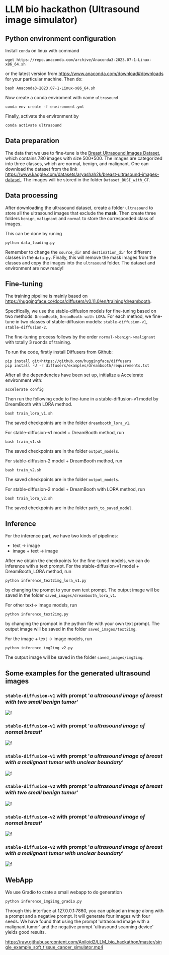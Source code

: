 # LLM bio hackathon (Ultrasound image simulator)


## Python environment configuration

Install `conda` on linux with command
```
wget https://repo.anaconda.com/archive/Anaconda3-2023.07-1-Linux-x86_64.sh
```
or the latest version from https://www.anaconda.com/download#downloads for your particular machine.
Then do:
```
bash Anaconda3-2023.07-1-Linux-x86_64.sh
```

Now create a conda enviroment with name `ultrasound`
```
conda env create -f environment.yml
```
Finally, activate the environment by
```
conda activate ultrasound
```


## Data preparation

The data that we use to fine-tune is the [Breast Ultrasound Images Dataset](https://www.kaggle.com/datasets/aryashah2k/breast-ultrasound-images-dataset), which contains 780 images with size 500*500.
The images are categorized into three classes, which are normal, benign, and malignant.
One can download the dataset from the link 
https://www.kaggle.com/datasets/aryashah2k/breast-ultrasound-images-dataset.
The images will be stored in the folder `Dataset_BUSI_with_GT`.



## Data processing

After downloading the ultrasound dataset, create a folder `ultrasound` to store all the ultrasound images that exclude the **mask**.
Then create three folders `benign`, `malignant` and `normal` to store the corresponded class of images.


This can be done by runing 
```
python data_loading.py
```

Remember to change the `source_dir` and `destination_dir` for different classes in the `data.py`.
Finally, this will remove the mask images from the classes and copy the images into the `ultrasound` folder.
The dataset and environment are now ready!




## Fine-tuning

The training pipeline is mainly based on https://huggingface.co/docs/diffusers/v0.11.0/en/training/dreambooth.

Specifically, we use the stable-diffusion models for fine-tuning
based on two methods: `DreamBooth`, `DreamBooth with LORA`.
For each method, we fine-tune in two classes of stable-diffusion models:
`stable-diffusion-v1`, `stable-diffusion-2`.

The fine-tuning process follows by the order 
`normal->benign->malignant` with totally 3 ruonds of training.


To run the code, firstly install Diffusers from Github:
```
pip install git+https://github.com/huggingface/diffusers
pip install -U -r diffusers/examples/dreambooth/requirements.txt
```

After all the dependencies have been set up, initialize a Accelerate environment with:
```
accelerate config
```


Then run the following code to fine-tune in a stable-diffusion-v1 model by DreamBooth with LORA method.
```
bash train_lora_v1.sh
```
The saved checkpoints are in the folder `dreambooth_lora_v1`.

For stable-diffusion-v1 model + DreamBooth method, run
```
bash train_v1.sh
```
The saved checkpoints are in the folder `output_models`.

For stable-diffusion-2 model + DreamBooth method, run
```
bash train_v2.sh
```
The saved checkpoints are in the folder `output_models`.

For stable-diffusion-2 model + DreamBooth with LORA method, run
```
bash train_lora_v2.sh
```
The saved checkpoints are in the folder `path_to_saved_model`.





## Inference

For the inference part, we have two kinds of pipelines:
* text -> image
* image + text -> image


After we obtain the checkpoints for the fine-tuned models, we can do inference with a text prompt.
For the stable-diffusion-v1 model + DreamBooth_LORA method, run
```
python inference_text2img_lora_v1.py
```
by changing the prompt to your own text prompt.
The output image will be saved in the folder `saved_images/dreambooth_lora_v1`.

For other text-> image models, run
```
python inference_text2img.py
```
by changing the prompot in the python file with your own text prompt.
The output image will be saved in the folder `saved_images/text2img`.

For the image + text -> image models, run
```
python inference_img2img_v2.py
```
The output image will be saved in the folder `saved_images/img2img`.


## Some examples for the generated ultrasound images


### `stable-diffusion-v1` with prompt '*a ultrasound image of breast with two small  benign tumor*'
![f](./saved_images/example_for_pre/us-benign.png "Title")


### `stable-diffusion-v1` with prompt '*a ultrasound image of normal breast*'
![f](./saved_images/example_for_pre/us-normal.png "Title")


### `stable-diffusion-v1` with prompt '*a ultrasound image of breast with a malignant tumor with unclear boundary*'
![f](./saved_images/example_for_pre/us-malignant.png "Title")



### `stable-diffusion-v2` with prompt '*a ultrasound image of breast with two small  benign tumor*'
![f](./saved_images/example_for_pre/us-stable2-benign.png "Title")


### `stable-diffusion-v2` with prompt '*a ultrasound image of normal breast*'
![f](./saved_images/example_for_pre/us-stable2-normal.png "Title")


### `stable-diffusion-v2` with prompt '*a ultrasound image of breast with a malignant tumor with unclear boundary*'
![f](./saved_images/example_for_pre/us-stable2-malignant.png "Title")

## WebApp

We use Gradio to crate a small webapp to do generation

```
python inference_img2img_gradio.py
```

Through this interface at 127.0.0.1:7860, you can upload an image along with a prompt and a negative prompt. It will generate four images with four seeds. We have found that using the prompt 'ultrasound image with a malignant tumor' and the negative prompt 'ultrasound scanning device' yields good results.


https://raw.githubusercontent.com/Aniloid2/LLM_bio_hackathon/master/single_example_soft_tissue_cancer_simulator.mp4

 
